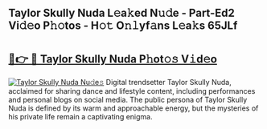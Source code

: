 ## Taylor Skully Nuda L𝚎a𝚔ed N𝚞𝚍e - Part-Ed2 Vi𝚍𝚎o P𝚑𝚘tos - H𝚘𝚝 O𝚗𝚕yf𝚊ns L𝚎a𝚔s 65JLf

# <h2><a href="http://kf06pz.oniu.top/?m=Taylor+Skully+Nuda">🔗👉 🔴 Taylor Skully Nuda P𝚑ot𝚘𝚜 V𝚒d𝚎o</a></h2>

[![Taylor Skully Nuda Nu𝚍e𝚜](https://i.imgur.com/0qMVB7G.gif)](http://kf06pz.oniu.top/?m=Taylor+Skully+Nuda)
Digital trendsetter Taylor Skully Nuda, acclaimed for sharing dance and lifestyle content, including performances and personal blogs on social media. The public persona of Taylor Skully Nuda is defined by its warm and approachable energy, but the mysteries of his private life remain a captivating enigma.  
